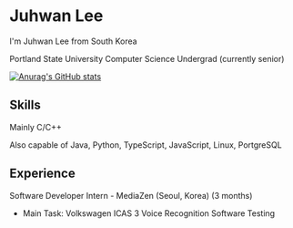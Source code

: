 # Juhwan Lee

I'm Juhwan Lee from South Korea

Portland State University Computer Science Undergrad (currently senior)

[![Anurag's GitHub stats](https://github-readme-stats.vercel.app/api?username=juroc95)](https://github.com/anuraghazra/github-readme-stats)

## Skills

Mainly C/C++

Also capable of Java, Python, TypeScript, JavaScript, Linux, PortgreSQL

## Experience

Software Developer Intern - MediaZen (Seoul, Korea) (3 months)
- Main Task: Volkswagen ICAS 3 Voice Recognition Software Testing
